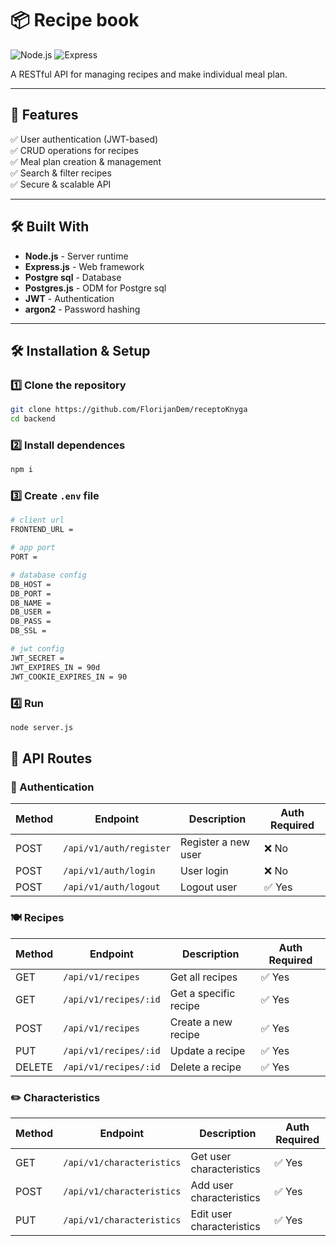 # 📦 Recipe book

![Node.js](https://img.shields.io/badge/Node.js-339933?style=for-the-badge&logo=nodedotjs&logoColor=white)
![Express](https://img.shields.io/badge/Express-000000?style=for-the-badge&logo=express&logoColor=white)

A RESTful API for managing recipes and make individual meal plan.

---

## 🚀 Features

✅ User authentication (JWT-based)  
✅ CRUD operations for recipes  
✅ Meal plan creation & management  
✅ Search & filter recipes  
✅ Secure & scalable API

---

## 🛠 Built With

- **Node.js** - Server runtime
- **Express.js** - Web framework
- **Postgre sql** - Database
- **Postgres.js** - ODM for Postgre sql
- **JWT** - Authentication
- **argon2** - Password hashing

---

## 🛠️ Installation & Setup

### 1️⃣ Clone the repository

```sh
git clone https://github.com/FlorijanDem/receptoKnyga
cd backend
```

### 2️⃣ Install dependences

```sh
npm i
```

### 3️⃣ Create `.env` file

```sh
# client url
FRONTEND_URL =

# app port
PORT =

# database config
DB_HOST =
DB_PORT =
DB_NAME =
DB_USER =
DB_PASS =
DB_SSL =

# jwt config
JWT_SECRET =
JWT_EXPIRES_IN = 90d
JWT_COOKIE_EXPIRES_IN = 90
```

### 4️⃣ Run

```sh
node server.js
```

## 📡 API Routes

### 🔐 Authentication

| Method | Endpoint                | Description         | Auth Required |
| ------ | ----------------------- | ------------------- | ------------- |
| POST   | `/api/v1/auth/register` | Register a new user | ❌ No         |
| POST   | `/api/v1/auth/login`    | User login          | ❌ No         |
| POST   | `/api/v1/auth/logout`   | Logout user         | ✅ Yes        |

### 🍽️ Recipes

| Method | Endpoint              | Description           | Auth Required |
| ------ | --------------------- | --------------------- | ------------- |
| GET    | `/api/v1/recipes`     | Get all recipes       | ✅ Yes        |
| GET    | `/api/v1/recipes/:id` | Get a specific recipe | ✅ Yes        |
| POST   | `/api/v1/recipes`     | Create a new recipe   | ✅ Yes        |
| PUT    | `/api/v1/recipes/:id` | Update a recipe       | ✅ Yes        |
| DELETE | `/api/v1/recipes/:id` | Delete a recipe       | ✅ Yes        |

### ✏️ Characteristics

| Method | Endpoint                  | Description               | Auth Required |
| ------ | ------------------------- | ------------------------- | ------------- |
| GET    | `/api/v1/characteristics` | Get user characteristics  | ✅ Yes        |
| POST   | `/api/v1/characteristics` | Add user characteristics  | ✅ Yes        |
| PUT    | `/api/v1/characteristics` | Edit user characteristics | ✅ Yes        |
